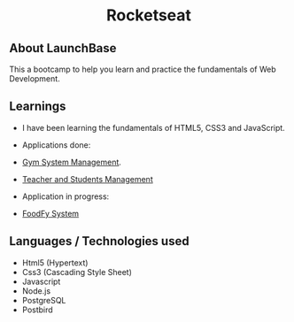 
<h1 align="center">Rocketseat</h1>

## About LaunchBase
This a bootcamp to help you learn and practice the fundamentals of Web Development. 

## Learnings
- I have been learning the fundamentals of HTML5, CSS3 and JavaScript. 

- Applications done:
 - [Gym System Management](https://github.com/Gilmara-Git/launchbase-rocketseat/tree/master/Gym%20Manager%20Final%20Phase).
 - [Teacher and Students Management](https://github.com/Gilmara-Git/launchbase-rocketseat/tree/master/starting%20with%20Backend/AulasParticulares-5.4-Pagination)

 - Application in progress:
  - [FoodFy System](https://github.com/Gilmara-Git/launchbase-rocketseat/tree/master/Foodfy%20-%20Admin)

## Languages / Technologies used
- Html5 (Hypertext)
- Css3 (Cascading Style Sheet)
- Javascript
- Node.js
- PostgreSQL
- Postbird




     




